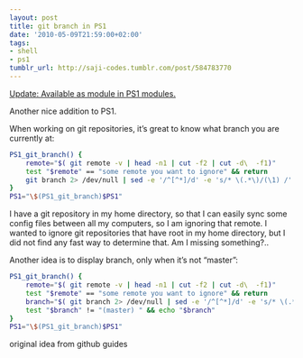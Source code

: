 ```yaml
---
layout: post
title: git branch in PS1
date: '2010-05-09T21:59:00+02:00'
tags:
- shell
- ps1
tumblr_url: http://saji-codes.tumblr.com/post/584783770
---
```

<ins class=block>
Update:
Available as module in <a href="https://github.com/marek-saji/PS1_modules">PS1 modules</a>.
</ins>

Another nice addition to PS1.

When working on git repositories, it’s great to know what branch you are currently at:

```sh
PS1_git_branch() {
    remote="$( git remote -v | head -n1 | cut -f2 | cut -d\  -f1)"
    test "$remote" == "some remote you want to ignore" && return
    git branch 2> /dev/null | sed -e '/^[^*]/d' -e 's/* \(.*\)/(\1) /'
} 
PS1="\$(PS1_git_branch)$PS1"
```


I have a git repository in my home directory, so that I can easily sync some config files between all my computers, so I am ignoring that remote. I wanted to ignore git repositories that have root in my home directory, but I did not find any fast way to determine that. Am I missing something?..



Another idea is to display branch, only when it’s not “master”:

```sh
PS1_git_branch() {
    remote="$( git remote -v | head -n1 | cut -f2 | cut -d\  -f1)"
    test "$remote" == "some remote you want to ignore" && return
    branch="$( git branch 2> /dev/null | sed -e '/^[^*]/d' -e 's/* \(.*\)/(\1) /' )"
    test "$branch" != "(master) " && echo "$branch"
} 
PS1="\$(PS1_git_branch)$PS1"
```

original idea from github guides
